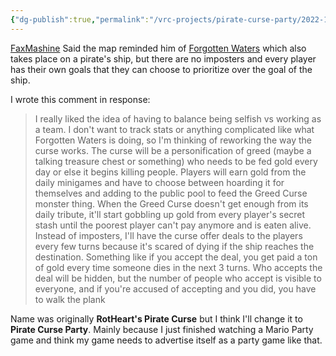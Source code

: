 ```yaml
---
{"dg-publish":true,"permalink":"/vrc-projects/pirate-curse-party/2022-10-19-introduction-of-greed-curse-monster/","dgHomeLink":true,"dgPassFrontmatter":false,"dgShowBacklinks":true,"dgShowLocalGraph":true}
---
```


[FaxMashine](faxmashine.com) Said the map reminded him of  [Forgotten Waters](https://www.youtube.com/watch?v=ffGBsLKhD40) which also takes place on a pirate's ship, but there are no imposters and every player has their own goals that they can choose to prioritize over the goal of the ship.

I wrote this comment in response:
> I really liked the idea of having to balance being selfish vs working as a team. I don't want to track stats or anything complicated like what Forgotten Waters is doing, so I'm thinking of reworking the way the curse works.
> The curse will be a personification of greed (maybe a talking treasure chest or something) who needs to be fed gold every day or else it begins killing people. Players will earn gold from the daily minigames and have to choose between hoarding it for themselves and adding to the public pool to feed the Greed Curse monster thing. When the Greed Curse doesn't get enough from its daily tribute, it'll start gobbling up gold from every player's secret stash until the poorest player can't pay anymore and is eaten alive.
> Instead of imposters, I'll have the curse offer deals to the players every few turns because it's scared of dying if the ship reaches the destination. Something like if you accept the deal, you get paid a ton of gold every time someone dies in the next 3 turns. Who accepts the deal will be hidden, but the number of people who accept is visible to everyone, and if you're accused of accepting and you did, you have to walk the plank

Name was originally __RotHeart's Pirate Curse__ but I think I'll change it to __Pirate Curse Party__. Mainly because I just finished watching a Mario Party game and think my game needs to advertise itself as a party game like that.